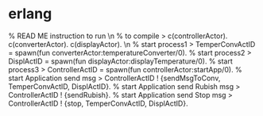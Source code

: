 erlang
======
% READ ME instruction to run \n
% to compile 	 > c(controllerActor). c(converterActor). c(displayActor). \n
% start process1 > TemperConvActID 	= spawn(fun converterActor:temperatureConverter/0).
% start process2 > DisplActID 		= spawn(fun displayActor:displayTemperature/0).
% start process3 > ControllerActID 	= spawn(fun controllerActor:startApp/0).
% start Application send msg 		> ControllerActID ! {sendMsgToConv, TemperConvActID, DisplActID}.
% start Application send Rubish msg > ControllerActID ! {sendRubish}.
% start Application send Stop msg 	> ControllerActID ! {stop, TemperConvActID, DisplActID}.

